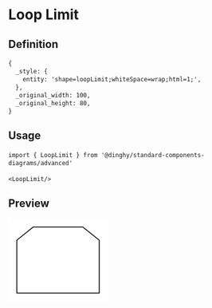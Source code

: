 # Loop Limit

## Definition

```
{
  _style: { 
    entity: 'shape=loopLimit;whiteSpace=wrap;html=1;',
  },
  _original_width: 100,
  _original_height: 80,
}
```

## Usage

```
import { LoopLimit } from '@dinghy/standard-components-diagrams/advanced'

<LoopLimit/>
```

## Preview

<img src="./loop-limit.png" width="200"/>
